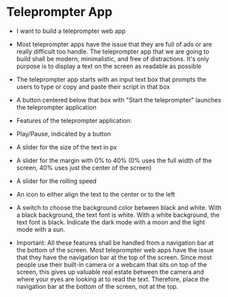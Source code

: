 # Teleprompter App

- I want to build a teleprompter web app

- Most teleprompter apps have the issue that they are full of ads or are really difficult too
 handle. The teleprompter app that we are going to build shall be modern, minimalistic, and
 free of distractions. It's only purpose is to display a text on the screen as readable as possible

- The teleprompter app starts with an input text box that prompts the users to type or copy
 and paste their script in that box

- A button centered below that box with "Start the teleprompter" launches the teleprompter
 application

- Features of the teleprompter application:
- Play/Pause, indicated by a button
- A slider for the size of the text in px
- A slider for the margin with 0% to 40% (0% uses the full width of the screen, 40% uses
   just the center of the screen)
- A slider for the rolling speed
- An icon to either align the text to the center or to the left
- A switch to choose the background color between black and white. With a black
   background, the text font is white. With a white background, the text font is black.
   Indicate the dark mode with a moon and the light mode with a sun.
- Important: All these features shall be handled from a navigation bar at the bottom of the
   screen. Most teleprompter web apps have the issue that they have the navigation bar at
   the top of the screen. Since most people use their built-in camera or a webcam that sits
   on top of the screen, this gives up valuable real estate between the camera and where
   your eyes are looking at to read the text. Therefore, place the navigation bar at the
   bottom of the screen, not at the top.
